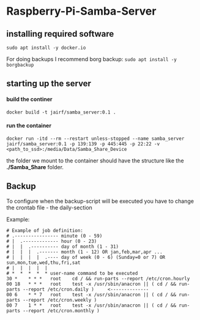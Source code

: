 # Raspberry-Pi-Samba-Server

## installing required software
`sudo apt install -y docker.io`

For doing backups I recommend borg backup: `sudo apt install -y borgbackup`

## starting up the server
#### build the continer
`docker build -t jairf/samba_server:0.1 .`
#### run the container
`docker run -itd --rm --restart unless-stopped --name samba_server jairf/samba_server:0.1 -p 139:139 -p 445:445 -p 22:22 -v <path_to_ssd>:/media/Data/Samba_Share_Device`

the folder we mount to the container should have the structure like the **./Samba_Share** folder.

## Backup
To configure when the backup-script will be executed you have to change the crontab file - the daily-section

Example:
```
# Example of job definition:
# .---------------- minute (0 - 59)
# |  .------------- hour (0 - 23)
# |  |  .---------- day of month (1 - 31)
# |  |  |  .------- month (1 - 12) OR jan,feb,mar,apr ...
# |  |  |  |  .---- day of week (0 - 6) (Sunday=0 or 7) OR sun,mon,tue,wed,thu,fri,sat
# |  |  |  |  |
# *  *  *  *  * user-name command to be executed
30 *    * * *   root    cd / && run-parts --report /etc/cron.hourly
00 18   * * *   root    test -x /usr/sbin/anacron || ( cd / && run-parts --report /etc/cron.daily )     <--------------
00 6    * * 7   root    test -x /usr/sbin/anacron || ( cd / && run-parts --report /etc/cron.weekly )
00 7    1 * *   root    test -x /usr/sbin/anacron || ( cd / && run-parts --report /etc/cron.monthly )
```
